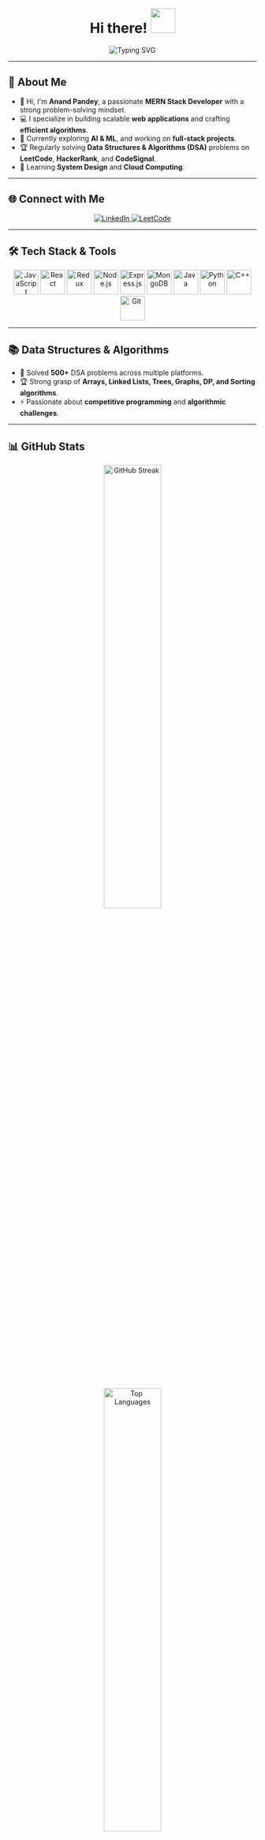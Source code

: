 <h1 align="center">Hi there! <img src="https://raw.githubusercontent.com/aemmadi/aemmadi/master/wave.gif" width="50px"></h1>

<p align="center">
  <img src="https://readme-typing-svg.herokuapp.com?color=58A6FF&center=true&vCenter=true&lines=Welcome+to+My+GitHub!;MERN+Stack+Developer;Passionate+about+Coding+and+Technology" alt="Typing SVG">
</p>

---

## 🚀 About Me

- 👋 Hi, I'm **Anand Pandey**, a passionate **MERN Stack Developer** with a strong problem-solving mindset.
- 💻 I specialize in building scalable **web applications** and crafting **efficient algorithms**.
- 🎯 Currently exploring **AI & ML**, and working on **full-stack projects**.
- 🏆 Regularly solving **Data Structures & Algorithms (DSA)** problems on **LeetCode**, **HackerRank**, and **CodeSignal**.
- 🌱 Learning **System Design** and **Cloud Computing**.

---

## 🌐 Connect with Me

<p align="center">
  <a href="https://linkedin.com/in/anand-pandey-5b5875253" target="_blank">
    <img src="https://img.shields.io/badge/LinkedIn-%230077B5.svg?logo=linkedin&logoColor=white" alt="LinkedIn">
  </a>
  <a href="https://leetcode.com/u/Cipherdex/" target="_blank">
    <img src="https://img.shields.io/badge/LeetCode-%2300ACEE.svg?logo=leetcode&logoColor=white" alt="LeetCode">
  </a>
</p>

---

## 🛠 Tech Stack & Tools

<div align="center">
  <img src="https://cdn.jsdelivr.net/gh/devicons/devicon/icons/javascript/javascript-original.svg" height="50" alt="JavaScript" />
  <img src="https://cdn.jsdelivr.net/gh/devicons/devicon/icons/react/react-original.svg" height="50" alt="React" />
  <img src="https://cdn.jsdelivr.net/gh/devicons/devicon/icons/redux/redux-original.svg" height="50" alt="Redux" />
  <img src="https://cdn.jsdelivr.net/gh/devicons/devicon/icons/nodejs/nodejs-original.svg" height="50" alt="Node.js" />
  <img src="https://cdn.jsdelivr.net/gh/devicons/devicon/icons/express/express-original.svg" height="50" alt="Express.js" />
  <img src="https://cdn.jsdelivr.net/gh/devicons/devicon/icons/mongodb/mongodb-original.svg" height="50" alt="MongoDB" />
  <img src="https://cdn.jsdelivr.net/gh/devicons/devicon/icons/java/java-original.svg" height="50" alt="Java" />
  <img src="https://cdn.jsdelivr.net/gh/devicons/devicon/icons/python/python-original.svg" height="50" alt="Python" />
  <img src="https://cdn.jsdelivr.net/gh/devicons/devicon/icons/cplusplus/cplusplus-original.svg" height="50" alt="C++" />
  <img src="https://cdn.jsdelivr.net/gh/devicons/devicon/icons/git/git-original.svg" height="50" alt="Git" />
</div>

---

## 📚 Data Structures & Algorithms

- 🏅 Solved **500+** DSA problems across multiple platforms.
- 🏆 Strong grasp of **Arrays, Linked Lists, Trees, Graphs, DP, and Sorting algorithms**.
- ⚡ Passionate about **competitive programming** and **algorithmic challenges**.

---

## 📊 GitHub Stats

<p align="center">
  <img src="https://github-readme-streak-stats.herokuapp.com/?user=Anand19987i&theme=gotham&hide_border=false" alt="GitHub Streak" width="48%">
  <br>
  <img src="https://github-readme-stats.vercel.app/api/top-langs/?username=Anand19987i&theme=gotham&hide_border=false&include_all_commits=true&count_private=true&layout=compact" alt="Top Languages" width="48%">
</p>

